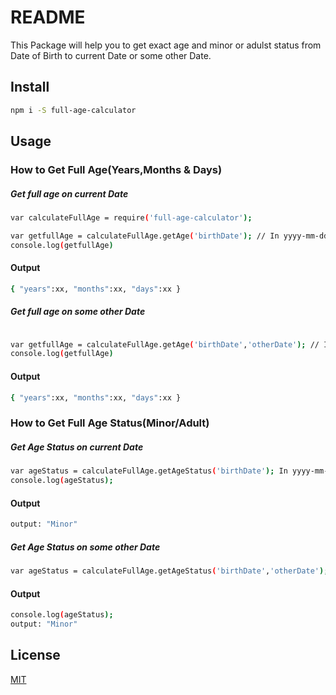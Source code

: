 # README #

This Package will help you to get exact age and minor or adulst status from Date of Birth to current Date or some other Date.


## Install

```bash
npm i -S full-age-calculator
```

## Usage ##
### How to Get Full Age(Years,Months & Days) ###
##### Get full age on current Date ##### 
```bash
var calculateFullAge = require('full-age-calculator');

var getfullAge = calculateFullAge.getAge('birthDate'); // In yyyy-mm-dd format. example: 1998-12-25
console.log(getfullAge)
```
#### Output ####
```bash
{ "years":xx, "months":xx, "days":xx }
```

##### Get full age on some other Date ##### 
```bash

var getfullAge = calculateFullAge.getAge('birthDate','otherDate'); // In yyyy-mm-dd format. Example: 1999-12-25
console.log(getfullAge)
```
#### Output ####
```bash
{ "years":xx, "months":xx, "days":xx }
```


### How to Get Full Age Status(Minor/Adult) ###
##### Get Age Status on current Date ##### 
```bash
var ageStatus = calculateFullAge.getAgeStatus('birthDate'); In yyyy-mm-dd format. Example: 1999-12-25
console.log(ageStatus); 
```
#### Output ####
```bash
output: "Minor"
```
##### Get Age Status on some other Date ##### 
```bash
var ageStatus = calculateFullAge.getAgeStatus('birthDate','otherDate'); In yyyy-mm-dd format. example: 1998-12-25
```
#### Output ####
```bash
console.log(ageStatus); 
output: "Minor"
```


## License

[MIT]()


[npm-url]: https://npmjs.org/package/full-age-calculator

